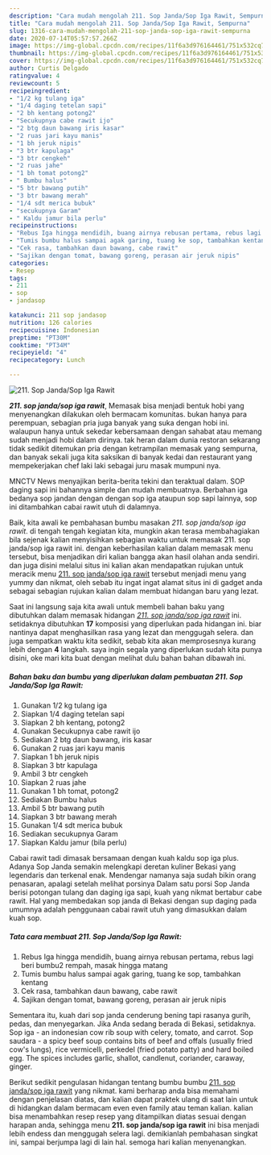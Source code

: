 ```yaml
---
description: "Cara mudah mengolah 211. Sop Janda/Sop Iga Rawit, Sempurna"
title: "Cara mudah mengolah 211. Sop Janda/Sop Iga Rawit, Sempurna"
slug: 1316-cara-mudah-mengolah-211-sop-janda-sop-iga-rawit-sempurna
date: 2020-07-14T05:57:57.266Z
image: https://img-global.cpcdn.com/recipes/11f6a3d976164461/751x532cq70/211-sop-jandasop-iga-rawit-foto-resep-utama.jpg
thumbnail: https://img-global.cpcdn.com/recipes/11f6a3d976164461/751x532cq70/211-sop-jandasop-iga-rawit-foto-resep-utama.jpg
cover: https://img-global.cpcdn.com/recipes/11f6a3d976164461/751x532cq70/211-sop-jandasop-iga-rawit-foto-resep-utama.jpg
author: Curtis Delgado
ratingvalue: 4
reviewcount: 5
recipeingredient:
- "1/2 kg tulang iga"
- "1/4 daging tetelan sapi"
- "2 bh kentang potong2"
- "Secukupnya cabe rawit ijo"
- "2 btg daun bawang iris kasar"
- "2 ruas jari kayu manis"
- "1 bh jeruk nipis"
- "3 btr kapulaga"
- "3 btr cengkeh"
- "2 ruas jahe"
- "1 bh tomat potong2"
- " Bumbu halus"
- "5 btr bawang putih"
- "3 btr bawang merah"
- "1/4 sdt merica bubuk"
- "secukupnya Garam"
- " Kaldu jamur bila perlu"
recipeinstructions:
- "Rebus Iga hingga mendidih, buang airnya rebusan pertama, rebus lagi beri bumbu2 rempah, masak hingga matang"
- "Tumis bumbu halus sampai agak garing, tuang ke sop, tambahkan kentang"
- "Cek rasa, tambahkan daun bawang, cabe rawit"
- "Sajikan dengan tomat, bawang goreng, perasan air jeruk nipis"
categories:
- Resep
tags:
- 211
- sop
- jandasop

katakunci: 211 sop jandasop 
nutrition: 126 calories
recipecuisine: Indonesian
preptime: "PT30M"
cooktime: "PT34M"
recipeyield: "4"
recipecategory: Lunch

---
```



![211. Sop Janda/Sop Iga Rawit](https://img-global.cpcdn.com/recipes/11f6a3d976164461/751x532cq70/211-sop-jandasop-iga-rawit-foto-resep-utama.jpg)

<b><i>211. sop janda/sop iga rawit</i></b>, Memasak bisa menjadi bentuk hobi yang menyenangkan dilakukan oleh bermacam komunitas. bukan hanya para perempuan, sebagian pria juga banyak yang suka dengan hobi ini. walaupun hanya untuk sekedar kebersamaan dengan sahabat atau memang sudah menjadi hobi dalam dirinya. tak heran dalam dunia restoran sekarang tidak sedikit ditemukan pria dengan ketrampilan memasak yang sempurna, dan banyak sekali juga kita saksikan di banyak kedai dan restaurant yang mempekerjakan chef laki laki sebagai juru masak mumpuni nya.

MNCTV News menyajikan berita-berita tekini dan teraktual dalam. SOP daging sapi ini bahannya simple dan mudah membuatnya. Berbahan iga bedanya sop jandan dengan dengan sop iga ataupun sop sapi lainnya, sop ini ditambahkan cabai rawit utuh di dalamnya.

Baik, kita awali ke pembahasan bumbu masakan <i>211. sop janda/sop iga rawit</i>. di tengah tengah kegiatan kita, mungkin akan terasa membahagiakan bila sejenak kalian menyisihkan sebagian waktu untuk memasak 211. sop janda/sop iga rawit ini. dengan keberhasilan kalian dalam memasak menu tersebut, bisa menjadikan diri kalian bangga akan hasil olahan anda sendiri. dan juga disini melalui situs ini kalian akan mendapatkan rujukan untuk meracik menu <u>211. sop janda/sop iga rawit</u> tersebut menjadi menu yang yummy dan nikmat, oleh sebab itu ingat ingat alamat situs ini di gadget anda sebagai sebagian rujukan kalian dalam membuat hidangan baru yang lezat.


Saat ini langsung saja kita awali untuk membeli bahan baku yang dibutuhkan dalam memasak hidangan <u><i>211. sop janda/sop iga rawit</i></u> ini. setidaknya dibutuhkan <b>17</b> komposisi yang diperlukan pada hidangan ini. biar nantinya dapat menghasilkan rasa yang lezat dan menggugah selera. dan juga sempatkan waktu kita sedikit, sebab kita akan memprosesnya kurang lebih dengan <b>4</b> langkah. saya ingin segala yang diperlukan sudah kita punya disini, oke mari kita buat dengan melihat dulu bahan bahan dibawah ini.

<!--inarticleads1-->

##### Bahan baku dan bumbu yang diperlukan dalam pembuatan 211. Sop Janda/Sop Iga Rawit:

1. Gunakan 1/2 kg tulang iga
1. Siapkan 1/4 daging tetelan sapi
1. Siapkan 2 bh kentang, potong2
1. Gunakan Secukupnya cabe rawit ijo
1. Sediakan 2 btg daun bawang, iris kasar
1. Gunakan 2 ruas jari kayu manis
1. Siapkan 1 bh jeruk nipis
1. Siapkan 3 btr kapulaga
1. Ambil 3 btr cengkeh
1. Siapkan 2 ruas jahe
1. Gunakan 1 bh tomat, potong2
1. Sediakan  Bumbu halus
1. Ambil 5 btr bawang putih
1. Siapkan 3 btr bawang merah
1. Gunakan 1/4 sdt merica bubuk
1. Sediakan secukupnya Garam
1. Siapkan  Kaldu jamur (bila perlu)


Cabai rawit tadi dimasak bersamaan dengan kuah kaldu sop iga plus. Adanya Sop Janda semakin melengkapi deretan kuliner Bekasi yang legendaris dan terkenal enak. Mendengar namanya saja sudah bikin orang penasaran, apalagi setelah melihat porsinya Dalam satu porsi Sop Janda berisi potongan tulang dan daging iga sapi, kuah yang nikmat bertabur cabe rawit. Hal yang membedakan sop janda di Bekasi dengan sup daging pada umumnya adalah penggunaan cabai rawit utuh yang dimasukkan dalam kuah sop. 

<!--inarticleads2-->

##### Tata cara membuat 211. Sop Janda/Sop Iga Rawit:

1. Rebus Iga hingga mendidih, buang airnya rebusan pertama, rebus lagi beri bumbu2 rempah, masak hingga matang
1. Tumis bumbu halus sampai agak garing, tuang ke sop, tambahkan kentang
1. Cek rasa, tambahkan daun bawang, cabe rawit
1. Sajikan dengan tomat, bawang goreng, perasan air jeruk nipis


Sementara itu, kuah dari sop janda cenderung bening tapi rasanya gurih, pedas, dan menyegarkan. Jika Anda sedang berada di Bekasi, setidaknya. Sop iga - an indonesian cow rib soup with celery, tomato, and carrot. Sop saudara - a spicy beef soup contains bits of beef and offals (usually fried cow&#39;s lungs), rice vermicelli, perkedel (fried potato patty) and hard boiled egg. The spices includes garlic, shallot, candlenut, coriander, caraway, ginger. 

Berikut sedikit pengulasan hidangan tentang bumbu bumbu <u>211. sop janda/sop iga rawit</u> yang nikmat. kami berharap anda bisa memahami dengan penjelasan diatas, dan kalian dapat praktek ulang di saat lain untuk di hidangkan dalam bermacam even even family atau teman kalian. kalian bisa menambahkan resep resep yang ditampilkan diatas sesuai dengan harapan anda, sehingga menu <b>211. sop janda/sop iga rawit</b> ini bisa menjadi lebih endess dan menggugah selera lagi. demikianlah pembahasan singkat ini, sampai berjumpa lagi di lain hal. semoga hari kalian menyenangkan.
